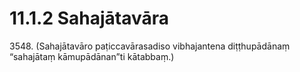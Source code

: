 

# 11.1.2 Sahajātavāra




3548\. (Sahajātavāro paṭiccavārasadiso vibhajantena diṭṭhupādānaṃ “sahajātaṃ kāmupādānan”ti kātabbaṃ.)




